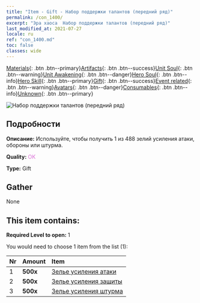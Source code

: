 ```yaml
---
title: "Item - Gift - Набор поддержки талантов (передний ряд)"
permalink: /con_1400/
excerpt: "Эра хаоса  Набор поддержки талантов (передний ряд)"
last_modified_at: 2021-07-27
locale: ru
ref: "con_1400.md"
toc: false
classes: wide
---
```

 [Materials](/ItemsRU/){: .btn .btn--primary}[Artifacts](/ItemsRU/Artifacts/){: .btn .btn--success}[Unit Soul](/ItemsRU/UnitSoul/){: .btn .btn--warning}[Unit Awakening](/ItemsRU/UnitAwakening/){: .btn .btn--danger}[Hero Soul](/ItemsRU/HeroSoul/){: .btn .btn--info}[Hero Skill](/ItemsRU/HeroSkill/){: .btn .btn--primary}[Gift](/ItemsRU/Gift/){: .btn .btn--success}[Event related](/ItemsRU/Events/){: .btn .btn--warning}[Avatars](/ItemsRU/Avatars/){: .btn .btn--danger}[Consumables](/ItemsRU/Consumables/){: .btn .btn--info}[Unknown](/ItemsRU/Unknown/){: .btn .btn--primary}

 ![Набор поддержки талантов (передний ряд)](/images/t/i_907014.png)

## Подробности
 **Описание:** Используйте, чтобы получить 1 из 488 зелий усиления атаки, обороны или штурма.

 **Quality:** <span style="color: #DA70D6">OK</span>

 **Type:** Gift

## Gather

  None

## This item contains:

 **Required Level to open:** 1

 You would need to choose 1 item from the list (1):

  | Nr | Amount |     Item    |
  |:---|:-------|:------------|
  | 1 |  **500x** | [Зелье усиления атаки](/ItemsRU/con_786/) |  | 
  | 2 |  **500x** | [Зелье усиления защиты](/ItemsRU/con_787/) |  | 
  | 3 |  **500x** | [Зелье усиления штурма](/ItemsRU/con_788/) |  | 
